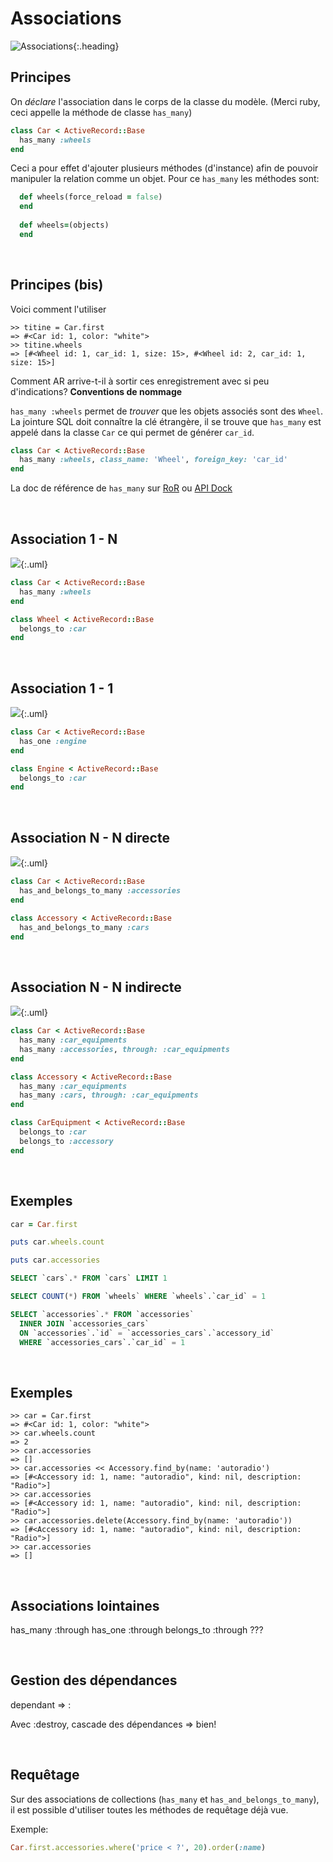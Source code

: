 # Associations
<!-- .slide: data-state="heading" -->

![Associations](ActiveRecord/associations.jpg){:.heading}
 

## Principes

On _déclare_ l'association dans le corps de la classe du modèle.
(Merci ruby, ceci appelle la méthode de classe `has_many`)

~~~ ruby
class Car < ActiveRecord::Base
  has_many :wheels
end
~~~

Ceci a pour effet d'ajouter plusieurs méthodes (d'instance) afin de pouvoir manipuler la relation comme un objet.
Pour ce `has_many` les méthodes sont:

~~~ ruby
  def wheels(force_reload = false)
  end
  
  def wheels=(objects)
  end
~~~
 

## Principes (bis)

Voici comment l'utiliser

~~~ irb
>> titine = Car.first
=> #<Car id: 1, color: "white">
>> titine.wheels
=> [#<Wheel id: 1, car_id: 1, size: 15>, #<Wheel id: 2, car_id: 1, size: 15>]  
~~~

Comment AR arrive-t-il à sortir ces enregistrement avec si peu d'indications?
**Conventions de nommage**
<!-- .element: class="fragment" -->

`has_many :wheels` permet de _trouver_ que les objets associés sont des `Wheel`.
La jointure SQL doit connaître la clé étrangère, il se trouve que `has_many` est appelé dans la classe `Car` ce qui permet de générer
`car_id`.

<!-- .element: class="fragment" -->

~~~ ruby
class Car < ActiveRecord::Base
  has_many :wheels, class_name: 'Wheel', foreign_key: 'car_id'
end
~~~
<!-- .element: class="fragment" -->

La doc de référence de `has_many` sur [RoR](http://api.rubyonrails.org/classes/ActiveRecord/Associations/ClassMethods.html#method-i-has_many) ou
[API Dock](http://apidock.com/rails/ActiveRecord/Associations/ClassMethods/has_many)

<!-- .element: class="fragment small" -->
 

## Association 1 - N

![](ActiveRecord/assoc_cars_wheels.png){:.uml}
<!-- http://yuml.me/diagram/scruffy;scale:120/class/[cars|id;color{bg:orange}]1-n[wheels|id;car_id;size{bg:orange}].svg -->

~~~ ruby
class Car < ActiveRecord::Base
  has_many :wheels
end

class Wheel < ActiveRecord::Base
  belongs_to :car
end
~~~
 

## Association 1 - 1

![](ActiveRecord/assoc_cars_engines.png){:.uml}
<!-- http://yuml.me/diagram/scruffy;scale:120/class/[cars|id;color{bg:orange}]1-1[engines|id;car_id;power{bg:orange}].svg -->

~~~ ruby
class Car < ActiveRecord::Base
  has_one :engine
end

class Engine < ActiveRecord::Base
  belongs_to :car
end
~~~
 

## Association N - N directe

![](ActiveRecord/assoc_cars_accessories.png){:.uml}
<!-- http://yuml.me/diagram/scruffy;scale:120/class/[cars|id;color{bg:orange}]1-n[accessories_cars|car_id;accessory_id{bg:green}],[accessories_cars|car_id;accessory_id{bg:green}]n-1[accessories|id;kind;description{bg:orange}].svg -->

~~~ ruby
class Car < ActiveRecord::Base
  has_and_belongs_to_many :accessories
end

class Accessory < ActiveRecord::Base
  has_and_belongs_to_many :cars
end
~~~
 

## Association N - N indirecte

![](ActiveRecord/assoc_cars_equipments.png){:.uml}
<!-- http://yuml.me/diagram/scruffy;scale:120/class/[cars|id;color{bg:orange}]1-n[car_equipments|id;car_id;accessory_id;offered{bg:green}],[car_equipments|id;car_id;accessory_id;offered{bg:green}]n-1[accessories|id;kind;description{bg:orange}].svg -->

~~~ ruby
class Car < ActiveRecord::Base
  has_many :car_equipments
  has_many :accessories, through: :car_equipments
end

class Accessory < ActiveRecord::Base
  has_many :car_equipments
  has_many :cars, through: :car_equipments
end

class CarEquipment < ActiveRecord::Base
  belongs_to :car
  belongs_to :accessory
end
~~~
 

## Exemples ##

~~~ ruby
car = Car.first

puts car.wheels.count 

puts car.accessories
~~~

~~~ sql
SELECT `cars`.* FROM `cars` LIMIT 1

SELECT COUNT(*) FROM `wheels` WHERE `wheels`.`car_id` = 1

SELECT `accessories`.* FROM `accessories`
  INNER JOIN `accessories_cars`
  ON `accessories`.`id` = `accessories_cars`.`accessory_id`
  WHERE `accessories_cars`.`car_id` = 1
~~~
<!-- .element: class="fragment" -->
 

## Exemples ##

~~~ irb
>> car = Car.first
=> #<Car id: 1, color: "white">
>> car.wheels.count
=> 2
>> car.accessories
=> []
>> car.accessories << Accessory.find_by(name: 'autoradio')
=> [#<Accessory id: 1, name: "autoradio", kind: nil, description: "Radio">]
>> car.accessories
=> [#<Accessory id: 1, name: "autoradio", kind: nil, description: "Radio">]
>> car.accessories.delete(Accessory.find_by(name: 'autoradio'))
=> [#<Accessory id: 1, name: "autoradio", kind: nil, description: "Radio">]
>> car.accessories
=> []
~~~
 

## Associations lointaines ##

has_many :through
has_one :through
belongs_to :through ???

 

## Gestion des dépendances ##

dependant => :

Avec :destroy, cascade des dépendances => bien!

 

## Requêtage

Sur des associations de collections (`has_many` et `has_and_belongs_to_many`), il est possible d'utiliser
toutes les méthodes de requêtage déjà vue.

Exemple:

~~~ ruby
Car.first.accessories.where('price < ?', 20).order(:name)
~~~

